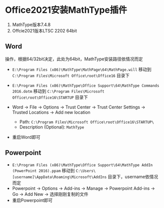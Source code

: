 # Office2021安装MathType插件

1. MathType版本7.4.8
2. Offcie2021版本LTSC 2202 64bit

## Word

操作，根据64/32bit决定，此处为64bit，MathType安装路径依情况而定

* `E:\Program Files (x86)\MathType\MathPage\64\MathPage.will` 移动到 `C:\Program Files\Microsoft Office\root\Office16` 目录下
* `E:\Program Files (x86)\MathType\Office Support\64\MathType Commands 2016.dotm` 移动到 `C:\Program Files\Microsoft Office\root\Office16\STARTUP` 目录下
* Word -> File -> Options -> Trust Center -> Trust Center Settings -> Trusted Locations -> Add new location
    * Path: `C:\Program Files\Microsoft Office\root\Office16\STARTUP\`
    * Description (Optional): `MathType`

* 重启Word即可

## Powerpoint

* `E:\Program Files (x86)\MathType\Office Support\64\MathType AddIn (PowerPoint 2016).ppam` 移动到 `C:\Users\[username]\AppData\Roaming\Microsoft\AddIns` 目录下，username依情况而定
* Powerpoint -> Options -> Add-ins -> Manage -> Powerpoint Add-ins -> Go -> Add New -> 选择刚刚复制的文件
* 重启Powerpoint即可